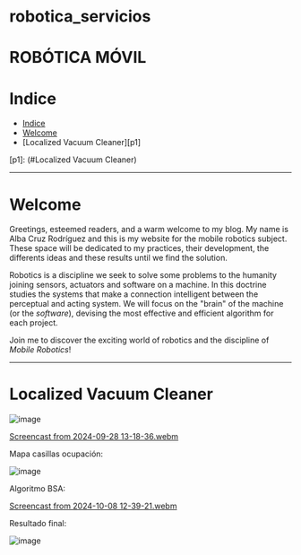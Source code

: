 # robotica_servicios

# ROBÓTICA MÓVIL

# Indice
* [Indice][ind]
* [Welcome][wel]
* [Localized Vacuum Cleaner][p1]



[ind]: (#Indice)
[wel]: (#Welcome)
[p1]:  (#Localized Vacuum Cleaner)



---

# Welcome

Greetings, esteemed readers, and a warm welcome to my blog. My name is Alba Cruz Rodríguez and this is my website for the mobile robotics subject. These space will be dedicated to my practices, their development, the differents ideas and these results until we find the solution.

Robotics is a discipline we seek to solve some problems to the humanity joining sensors, actuators and software on a machine. In this doctrine studies the systems that make a connection intelligent between the perceptual and acting system. We will focus on the "brain" of the machine (or the *software*), devising the most effective and efficient algorithm for each project.

Join me to discover the exciting world of robotics and the discipline of *Mobile Robotics*! 

---

# Localized Vacuum Cleaner


![image](https://github.com/user-attachments/assets/973843da-028e-4cd1-8df4-f35962201f12)


[Screencast from 2024-09-28 13-18-36.webm](https://github.com/user-attachments/assets/b67f48ed-97cc-4b55-9527-ac925d1b35a4)

Mapa casillas ocupación:

![image](https://github.com/user-attachments/assets/266f2d7c-a1df-4df7-b5ce-5ce99d22421b)

Algoritmo BSA:

[Screencast from 2024-10-08 12-39-21.webm](https://github.com/user-attachments/assets/65d9e660-811a-406a-b5b7-e3449957d706)


Resultado final:

![image](https://github.com/user-attachments/assets/88b67edd-1988-4471-89b4-68a2577ad65f)

